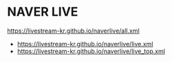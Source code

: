 # NAVER LIVE
https://livestream-kr.github.io/naverlive/all.xml
- https://livestream-kr.github.io/naverlive/live.xml
- https://livestream-kr.github.io/naverlive/live_top.xml
